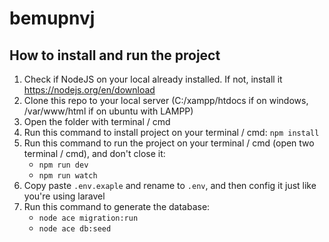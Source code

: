 # bemupnvj

## How to install and run the project
1. Check if NodeJS on your local already installed. If not, install it https://nodejs.org/en/download
2. Clone this repo to your local server (C:/xampp/htdocs if on windows, /var/www/html if on ubuntu with LAMPP)
3. Open the folder with terminal / cmd
4. Run this command to install project on your terminal / cmd: `npm install`
5. Run this command to run the project on your terminal / cmd (open two terminal / cmd), and don't close it: 
    - `npm run dev`
    - `npm run watch`
6. Copy paste `.env.exaple` and rename to `.env`, and then config it just like you're using laravel
7. Run this command to generate the database: 
    - `node ace migration:run`
    - `node ace db:seed`
